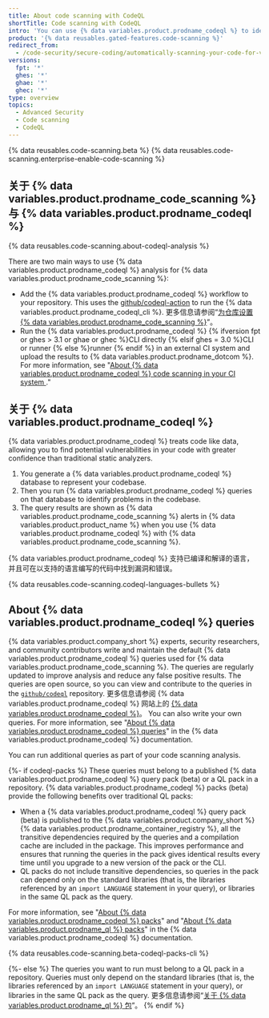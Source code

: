 ```yaml
---
title: About code scanning with CodeQL
shortTitle: Code scanning with CodeQL
intro: 'You can use {% data variables.product.prodname_codeql %} to identify vulnerabilities and errors in your code. The results are shown as {% data variables.product.prodname_code_scanning %} alerts in {% data variables.product.prodname_dotcom %}.'
product: '{% data reusables.gated-features.code-scanning %}'
redirect_from:
  - /code-security/secure-coding/automatically-scanning-your-code-for-vulnerabilities-and-errors/about-code-scanning-with-codeql
versions:
  fpt: '*'
  ghes: '*'
  ghae: '*'
  ghec: '*'
type: overview
topics:
  - Advanced Security
  - Code scanning
  - CodeQL
---
```


{% data reusables.code-scanning.beta %}
{% data reusables.code-scanning.enterprise-enable-code-scanning %}

## 关于 {% data variables.product.prodname_code_scanning %} 与 {% data variables.product.prodname_codeql %}

{% data reusables.code-scanning.about-codeql-analysis %}

There are two main ways to use {% data variables.product.prodname_codeql %} analysis for {% data variables.product.prodname_code_scanning %}:

- Add the {% data variables.product.prodname_codeql %} workflow to your repository. This uses the [github/codeql-action](https://github.com/github/codeql-action/) to run the {% data variables.product.prodname_codeql_cli %}. 更多信息请参阅“[为仓库设置 {% data variables.product.prodname_code_scanning %}](/code-security/secure-coding/automatically-scanning-your-code-for-vulnerabilities-and-errors/setting-up-code-scanning-for-a-repository#setting-up-code-scanning-using-actions)”。
- Run the {% data variables.product.prodname_codeql %} {% ifversion fpt or ghes > 3.1 or ghae or ghec %}CLI directly {% elsif ghes = 3.0 %}CLI or runner {% else %}runner {% endif %} in an external CI system and upload the results to {% data variables.product.prodname_dotcom %}. For more information, see "[About {% data variables.product.prodname_codeql %} code scanning in your CI system ](/code-security/secure-coding/using-codeql-code-scanning-with-your-existing-ci-system/about-codeql-code-scanning-in-your-ci-system)."

## 关于 {% data variables.product.prodname_codeql %}

{% data variables.product.prodname_codeql %} treats code like data, allowing you to find potential vulnerabilities in your code with greater confidence than traditional static analyzers.

1. You generate a {% data variables.product.prodname_codeql %} database to represent your codebase.
2. Then you run {% data variables.product.prodname_codeql %} queries on that database to identify problems in the codebase.
3. The query results are shown as {% data variables.product.prodname_code_scanning %} alerts in {% data variables.product.product_name %} when you use {% data variables.product.prodname_codeql %} with {% data variables.product.prodname_code_scanning %}.

{% data variables.product.prodname_codeql %} 支持已编译和解译的语言，并且可在以支持的语言编写的代码中找到漏洞和错误。

{% data reusables.code-scanning.codeql-languages-bullets %}

## About {% data variables.product.prodname_codeql %} queries

{% data variables.product.company_short %} experts, security researchers, and community contributors write and maintain the default {% data variables.product.prodname_codeql %} queries used for {% data variables.product.prodname_code_scanning %}. The queries are regularly updated to improve analysis and reduce any false positive results. The queries are open source, so you can view and contribute to the queries in the [`github/codeql`](https://github.com/github/codeql) repository. 更多信息请参阅 {% data variables.product.prodname_codeql %} 网站上的 [{% data variables.product.prodname_codeql %}](https://codeql.github.com/)。 You can also write your own queries. For more information, see "[About {% data variables.product.prodname_codeql %} queries](https://codeql.github.com/docs/writing-codeql-queries/about-codeql-queries/)" in the {% data variables.product.prodname_codeql %} documentation.

You can run additional queries as part of your code scanning analysis.

{%- if codeql-packs %}
These queries must belong to a published {% data variables.product.prodname_codeql %} query pack (beta) or a QL pack in a repository. {% data variables.product.prodname_codeql %} packs (beta) provide the following benefits over traditional QL packs:

- When a {% data variables.product.prodname_codeql %} query pack (beta) is published to the {% data variables.product.company_short %} {% data variables.product.prodname_container_registry %}, all the transitive dependencies required by the queries and a compilation cache are included in the package. This improves performance and ensures that running the queries in the pack gives identical results every time until you upgrade to a new version of the pack or the CLI.
- QL packs do not include transitive dependencies, so queries in the pack can depend only on the standard libraries (that is, the libraries referenced by an `import LANGUAGE` statement in your query), or libraries in the same QL pack as the query.

For more information, see "[About {% data variables.product.prodname_codeql %} packs](https://codeql.github.com/docs/codeql-cli/about-codeql-packs/)" and "[About {% data variables.product.prodname_ql %} packs](https://codeql.github.com/docs/codeql-cli/about-ql-packs/)" in the {% data variables.product.prodname_codeql %} documentation.

{% data reusables.code-scanning.beta-codeql-packs-cli %}

{%- else %}
The queries you want to run must belong to a QL pack in a repository. Queries must only depend on the standard libraries (that is, the libraries referenced by an `import LANGUAGE` statement in your query), or libraries in the same QL pack as the query. 更多信息请参阅“[关于 {% data variables.product.prodname_ql %} 包](https://codeql.github.com/docs/codeql-cli/about-ql-packs/)”。
{% endif %}
